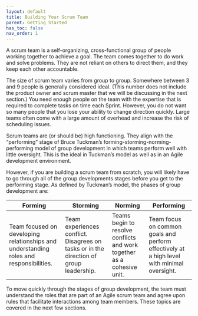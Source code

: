 ```yaml
---
layout: default
title: Building Your Scrum Team
parent: Getting Started
has_toc: false
nav_order: 1
---
```


A scrum team is a self-organizing, cross-functional group of people working together to achieve a goal. The team comes together to do work and solve problems. 
They are not reliant on others to direct them, and they keep each other accountable. 

The size of scrum team varies from group to group. Somewhere between 3 and 9 people is generally considered ideal. (This number does not include the product 
owner and scrum master that we will be discussing in the next section.) You need enough people on the team with the expertise that is required to complete 
tasks on time each Sprint. However, you do not want so many people that you lose your ability to change direction quickly. Large teams often come with a 
large amount of overhead and increase the risk of scheduling issues.

Scrum teams are (or should be) high functioning. They align with the “performing” stage of Bruce Tuckman’s forming-storming-norming-performing model of 
group development in which teams perform well with little oversight. This is the ideal in Tuckman’s model as well as in an Agile development environment.

However, if you are building a scrum team from scratch, you will likely have to go through all of the group developments stages before you get to the 
performing stage. As defined by Tuckman’s model, the phases of group development are:

| Forming | Storming | Norming| Performing|
|---------|----------|--------|-----------|
| Team focused on developing relationships and understanding roles and responsibilities. | Team experiences conflict. Disagrees on tasks or in the direction of group leadership. | Teams begin to resolve conflicts and work together as a cohesive unit. | Team focus on common goals and perform effectively at a high level with minimal oversight. |

To move quickly through the stages of group development, the team must understand the roles that are part of an Agile scrum team and agree upon rules 
that facilitate interactions among team members. These topics are covered in the next few sections.
